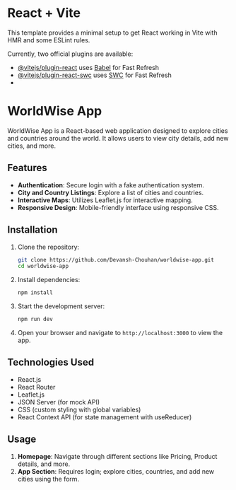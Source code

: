 # React + Vite

This template provides a minimal setup to get React working in Vite with HMR and some ESLint rules.

Currently, two official plugins are available:

- [@vitejs/plugin-react](https://github.com/vitejs/vite-plugin-react/blob/main/packages/plugin-react/README.md) uses [Babel](https://babeljs.io/) for Fast Refresh
- [@vitejs/plugin-react-swc](https://github.com/vitejs/vite-plugin-react-swc) uses [SWC](https://swc.rs/) for Fast Refresh
- 
# WorldWise App

WorldWise App is a React-based web application designed to explore cities and countries around the world. It allows users to view city details, add new cities, and more.

## Features

- **Authentication**: Secure login with a fake authentication system.
- **City and Country Listings**: Explore a list of cities and countries.
- **Interactive Maps**: Utilizes Leaflet.js for interactive mapping.
- **Responsive Design**: Mobile-friendly interface using responsive CSS.

## Installation

1. Clone the repository:

   ```bash
   git clone https://github.com/Devansh-Chouhan/worldwise-app.git
   cd worldwise-app
   ```

2. Install dependencies:

   ```bash
   npm install
   ```

3. Start the development server:

   ```bash
   npm run dev
   ```

4. Open your browser and navigate to `http://localhost:3000` to view the app.

## Technologies Used

- React.js
- React Router
- Leaflet.js
- JSON Server (for mock API)
- CSS (custom styling with global variables)
- React Context API (for state management with useReducer)

## Usage

1. **Homepage**: Navigate through different sections like Pricing, Product details, and more.
2. **App Section**: Requires login; explore cities, countries, and add new cities using the form.

